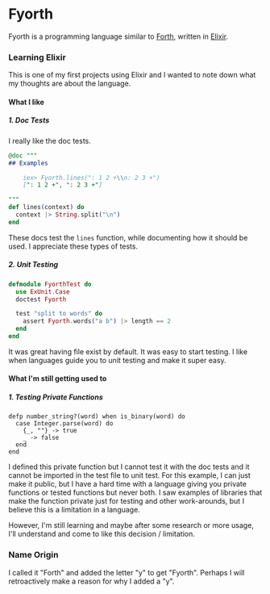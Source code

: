 # Fyorth

Fyorth is a programming language similar to [Forth](https://en.wikipedia.org/wiki/Forth_(programming_language)), written in [Elixir](https://elixir-lang.org).

### Learning Elixir

This is one of my first projects using Elixir and I wanted to note down what my thoughts are about the language.

#### What I like

##### 1. Doc Tests

I really like the doc tests.

```elixir
@doc """
## Examples

    iex> Fyorth.lines(": 1 2 +\\n: 2 3 +")
    [": 1 2 +", ": 2 3 +"]

"""
def lines(context) do
  context |> String.split("\n")
end
```

These docs test the `lines` function, while documenting how it should be used. I appreciate these types of tests.

##### 2. Unit Testing

```elixir
defmodule FyorthTest do
  use ExUnit.Case
  doctest Fyorth

  test "split to words" do
    assert Fyorth.words("a b") |> length == 2
  end
end
```

It was great having file exist by default. It was easy to start testing. I like when languages guide you to unit testing and make it super easy.

#### What I'm still getting used to

##### 1. Testing Private Functions

```
defp number_string?(word) when is_binary(word) do
  case Integer.parse(word) do
    {_, ""} -> true
    _ -> false
  end
end
```

I defined this private function but I cannot test it with the doc tests and it cannot be imported in the test file to unit test. For this example, I can just make it public, but I have a hard time with a language giving you private functions or tested functions but never both. I saw examples of libraries that make the function private just for testing and other work-arounds, but I believe this is a limitation in a language.

However, I'm still learning and maybe after some research or more usage, I'll understand and come to like this decision / limitation.

### Name Origin

I called it "Forth" and added the letter "y" to get "Fyorth". Perhaps I will retroactively make a reason for why I added a "y".
